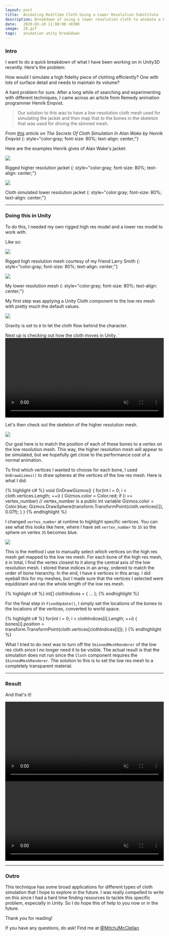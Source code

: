 ```yaml
---
layout: post
title:  Animating Realtime Cloth Using a Lower Resolution Substitute
description: Breakdown of using a lower resolution cloth to animate a higher resolution mesh.
date:   2020-03-10 11:00:00 +0300
image:  28.gif
tags:   animation unity breakdown
---
```


### Intro

I want to do a quick breakdown of what I have been working on in Unity3D recently.
Here's the problem:

How would I simulate a high fidelity piece of clothing efficiently? One with lots of surface detail and needs to maintain its volume?

A hard problem for sure. After a long while of searching and experimenting with different techniques, I came across an article from Remedy animation programmer Henrik Enqvist.

> Our solution to this was to have a low-resolution cloth mesh used for simulating the jacket and then map that to the bones in the skeleton that was used for driving the skinned mesh.

*From [this](https://www.gamasutra.com/view/feature/132771/the_secrets_of_cloth_simulation_in_.php) article on The Secrets Of Cloth Simulation In Alan Wake by Henrik Enqvist*
{: style="color:gray; font-size: 80%; text-align: center;"}

Here are the examples Henrik gives of Alan Wake's jacket:

![](https://www.gamasutra.com/db_area/images/feature/4383/fig03a_cloth_silhouette_02.png)

Rigged higher resolution jacket
{: style="color:gray; font-size: 80%; text-align: center;"}

![](https://www.gamasutra.com/db_area/images/feature/4383/fig03b_cloth_silhouette.png)

Cloth simulated lower resolution jacket
{: style="color:gray; font-size: 80%; text-align: center;"}

---

### Doing this in Unity

To do this, I needed my own rigged high res model and a lower res model to work with.

Like so:

![]({{site.baseurl}}/img/28/highResScarf.png)

Rigged high resolution mesh courtesy of my friend Larry Smith
{: style="color:gray; font-size: 80%; text-align: center;"}

![]({{site.baseurl}}/img/28/lowResScarf.png)

My lower resolution mesh
{: style="color:gray; font-size: 80%; text-align: center;"}

My first step was applying a Unity Cloth component to the low res mesh with pretty much the default values.

![]({{site.baseurl}}/img/28/clothComponent.png)

Gravity is set to `0` to let the cloth flow behind the character.

Next up is checking out how the cloth moves in Unity.
`
<video controls autoplay muted loop width="100%" height="auto">
    <source src="/img/28/lowResAnimated.mp4" type="video/mp4">
    Sorry, your browser doesn't support embedded videos.
</video>

Let's then check out the skeleton of the higher resolution mesh.

![]({{site.baseurl}}/img/28/highResScarfBones.png)

Our goal here is to match the position of each of these bones to a vertex on the low resolution mesh.
This way, the higher resolution mesh will appear to be simulated, but we hopefully get close to the performance cost of a normal animation.

To find which vertices I wanted to choose for each bone, I used `OnDrawGizmos()` to draw spheres at the vertices of the low res mesh.
Here is what I did:

{% highlight c# %}
void OnDrawGizmos()
{
    for(int i = 0; i < cloth.vertices.Length; ++i)
    {
        Gizmos.color = Color.red;
        if (i == vertex_number) // vertex_number is a public int variable
            Gizmos.color = Color.blue;
        Gizmos.DrawSphere(transform.TransformPoint(cloth.vertices[i]), 0.07f);
    }
}
{% endhighlight %}

I changed `vertex_number` at runtime to highlight specific vertices.
You can see what this looks like here, where I have set `vertex_number` to `35` so the sphere on vertex `35` becomes blue.

![]({{site.baseurl}}/img/28/lowResClothVertices.png)

This is the method I use to manually select which vertices on the high res mesh get mapped to the low res mesh.
For each bone of the high res mesh, `8` in total, I find the vertex closest to it along the central axis of the low resolution mesh.
I stored these indices in an array, ordered to match the order of bone hierarchy.
In the end, I have `8` vertices in this array. I did eyeball this for my meshes, but I made sure that the vertices I selected were equidistant and ran the whole length of the low res mesh.

{% highlight c# %}
int[] clothIndices = { ... };
{% endhighlight %}

For the final step in `FixedUpdate()`, I simply set the locations of the bones to the locations of the vertices, converted to world space.

{% highlight c# %}
for(int i = 0; i < clothIndices[i].Length; ++i)
{
    bones[i].position = transform.TransformPoint(cloth.vertices[clothIndices[i]]);
}
{% endhighlight %}

What I tried to do next was to turn off the `SkinnedMeshRenderer` of the low res cloth since I no longer need it to be visible.
The actual result is that the simulation does not run since the `Cloth` component requires the `SkinnedMeshRenderer`.
The solution to this is to set the low res mesh to a completely transparent material.

---

### Result

And that's it!

<video controls autoplay muted loop width="100%" height="auto">
    <source src="/img/28/highResSimulated.mp4" type="video/mp4">
    Sorry, your browser doesn't support embedded videos.
</video>

<video controls autoplay muted loop width="100%" height="auto">
    <source src="/img/28/highResSimulatedWireframe.mp4" type="video/mp4">
    Sorry, your browser doesn't support embedded videos.
</video>
<!-- ![]({{site.baseurl}}/img/28/highResSimulated.gif) -->

<!-- ![]({{site.baseurl}}/img/28/highResSimulatedWireframe.gif) -->

---

### Outro

This technique has some broad applications for different types of cloth simulation that I hope to explore in the future.
I was really compelled to write on this since I had a hard time finding resources to tackle this specific problem, especially in Unity.
So I do hope this of help to you now or in the future.

Thank you for reading!

If you have any questions, do ask! Find me at [@MitchJMcClellan](https://twitter.com/MitchJMcClellan)
